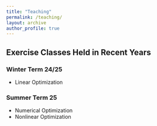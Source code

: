 ```yaml
---
title: "Teaching"
permalink: /teaching/
layout: archive
author_profile: true
---
```


## Exercise Classes Held in Recent Years

### Winter Term 24/25
* Linear Optimization

### Summer Term 25
* Numerical Optimization
* Nonlinear Optimization
